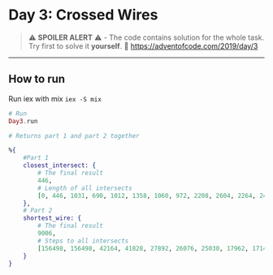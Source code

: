 # Day 3: Crossed Wires

> :warning: **SPOILER ALERT** :warning: - The code contains solution for the whole task. Try first to solve it **yourself**. :link: https://adventofcode.com/2019/day/3

---

## How to run

Run iex with mix `iex -S mix`

```elixir
# Run
Day3.run

# Returns part 1 and part 2 together

%{
	#Part 1
	closest_intersect: {
		# The final result
		446,
		# Length of all intersects
		[0, 446, 1031, 690, 1012, 1358, 1060, 972, 2208, 2604, 2264, 2418, 1655, 1152, 1675, 2583, 2019, 2187, 3304, 3901]
	},
	# Part 2
	shortest_wire: {
		# The final result
		9006,
		# Steps to all intersects
		[156498, 156498, 42164, 41828, 27892, 26076, 25030, 17962, 17148, 16756, 20548, 19756, 26268, 25944, 9006, 26622, 25434, 24532, 24532, 0]
	}
}

```
